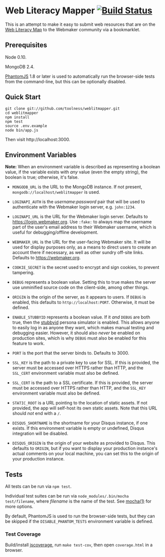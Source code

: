 # Web Literacy Mapper [![Build Status](https://secure.travis-ci.org/toolness/weblitmapper.png?branch=master)](http://travis-ci.org/toolness/weblitmapper)

This is an attempt to make it easy to submit web resources that
are on the [Web Literacy Map](https://webmaker.org/standard)
to the Webmaker community via a bookmarklet.

## Prerequisites

Node 0.10.

MongoDB 2.4.

[PhantomJS][] 1.8 or later is used to automatically run the
browser-side tests from the command-line, but this can be optionally
disabled.

## Quick Start

```
git clone git://github.com/toolness/weblitmapper.git
cd weblitmapper
npm install
npm test
source .env.example
node bin/app.js
```

Then visit http://localhost:3000.

## Environment Variables

**Note:** When an environment variable is described as representing a
boolean value, if the variable exists with *any* value (even the empty
string), the boolean is true; otherwise, it's false.

* `MONGODB_URL` is the URL to the MongoDB instance. If not present,
  `mongodb://localhost/weblitmapper` is used.

* `LOGINAPI_AUTH` is the *username:password* pair that will be
  used to authenticate with the Webmaker login server, e.g.
  `john:1234`.

* `LOGINAPI_URL` is the URL for the Webmaker login server.
  Defaults to https://login.webmaker.org. Use `:fake:` to always map
  the username part of the user's email address to their Webmaker username,
  which is useful for debugging/offline development.

* `WEBMAKER_URL` is the URL for the user-facing Webmaker site. It will
  be used for display purposes only, as a means to direct users to
  create an account there if necessary, as well as other sundry
  off-site links. Defaults to https://webmaker.org.

* `COOKIE_SECRET` is the secret used to encrypt and sign cookies,
  to prevent tampering.

* `DEBUG` represents a boolean value. Setting this to true makes the server
  use unminified source code on the client-side, among other things.

* `ORIGIN` is the origin of the server, as it appears
  to users. If `DEBUG` is enabled, this defaults to
  `http://localhost:PORT`. Otherwise, it must be defined.

* `ENABLE_STUBBYID` represents a boolean value. If it *and* `DEBUG` are
  both true, then the [stubbyid][] persona simulator is enabled. This allows
  anyone to easily log in as anyone they want, which makes manual testing
  and debugging easier. However, it should also *never* be enabled on
  production sites, which is why `DEBUG` must also be enabled for this
  feature to work.

* `PORT` is the port that the server binds to. Defaults to 3000.

* `SSL_KEY` is the path to a private key to use for SSL. If this
  is provided, the server must be accessed over HTTPS rather
  than HTTP, and the `SSL_CERT` environment variable must also
  be defined.

* `SSL_CERT` is the path to a SSL certificate. If this
  is provided, the server must be accessed over HTTPS rather
  than HTTP, and the `SSL_KEY` environment variable must also
  be defined.

* `STATIC_ROOT` is a URL pointing to the location of static assets. If
  not provided, the app will self-host its own static assets. Note that
  this URL should *not* end with a `/`.

* `DISQUS_SHORTNAME` is the shortname for your Disqus instance, if one
  exists. If this environment variable is empty or undefined, Disqus
  integration will be disabled.

* `DISQUS_ORIGIN` is the origin of your website as provided to Disqus.
  This defaults to `ORIGIN`, but if you want to display your
  production instance's actual comments on your local machine, you
  can set this to the origin of your production instance.

## Tests

All tests can be run via `npm test`.

Individual test suites can be run via
<code>node_modules/.bin/mocha test/<em>filename</em></code>, where
*filename* is the name of the test. See [mocha(1)][] for more options.

By default, PhantomJS is used to run the browser-side tests, but they
can be skipped if the `DISABLE_PHANTOM_TESTS` environment variable is
defined.

### Test Coverage

Build/install [jscoverage][], run `make test-cov`, then open
`coverage.html` in a browser.

  [PhantomJS]: http://phantomjs.org/
  [stubbyid]: http://toolness.github.io/stubbyid/
  [mocha(1)]: http://visionmedia.github.io/mocha/#usage
  [jscoverage]: https://github.com/visionmedia/node-jscoverage
